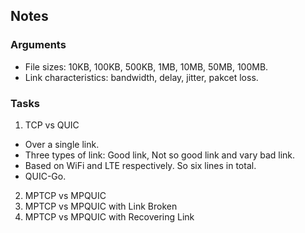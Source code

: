 ## Notes  
### Arguments
- File sizes: 10KB, 100KB, 500KB, 1MB, 10MB, 50MB, 100MB.  
- Link characteristics: bandwidth, delay, jitter, pakcet loss.  
### Tasks  
1. TCP vs QUIC  
 - Over a single link.  
 - Three types of link: Good link, Not so good link and vary bad link.  
 - Based on WiFi and LTE respectively. So six lines in total.  
 - QUIC-Go.  
2. MPTCP vs MPQUIC  
3. MPTCP vs MPQUIC with Link Broken  
4. MPTCP vs MPQUIC with Recovering Link

